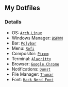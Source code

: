## My Dotfiles

### Details

- OS: [`Arch Linux`](https://archlinux.org/)
- Windows Manager: [`BSPWM`](https://github.com/baskerville/bspwm)
- Bar: [`Polybar`](https://github.com/polybar/polybar)
- Menu: [`Rofi`](https://github.com/davatorium/rofi)
- Compositor: [`Picom`](https://github.com/yshui/picom)
- Terminal: [`Alacritty`](https://github.com/alacritty/alacritty)
- Browser: [`Google Chrome`](https://www.google.com/intl/es-419/chrome/)
- Notifications: [`Dunst`](https://github.com/dunst-project/dunst)
- File Manager: [`Thunar`](https://github.com/xfce-mirror/thunar)
- Font: [`Hack Nerd Font`](https://github.com/ryanoasis/nerd-fonts/releases/download/v2.2.2/Hack.zip)
